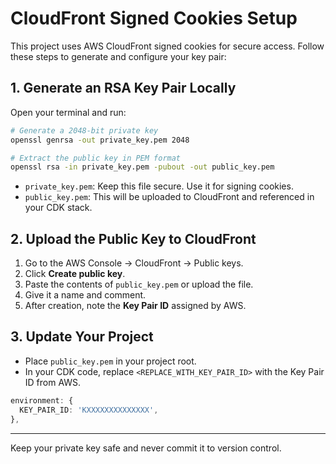 # CloudFront Signed Cookies Setup

This project uses AWS CloudFront signed cookies for secure access. Follow these steps to generate and configure your key pair:

## 1. Generate an RSA Key Pair Locally

Open your terminal and run:

```sh
# Generate a 2048-bit private key
openssl genrsa -out private_key.pem 2048

# Extract the public key in PEM format
openssl rsa -in private_key.pem -pubout -out public_key.pem
```

- `private_key.pem`: Keep this file secure. Use it for signing cookies.
- `public_key.pem`: This will be uploaded to CloudFront and referenced in your CDK stack.

## 2. Upload the Public Key to CloudFront

1. Go to the AWS Console → CloudFront → Public keys.
2. Click **Create public key**.
3. Paste the contents of `public_key.pem` or upload the file.
4. Give it a name and comment.
5. After creation, note the **Key Pair ID** assigned by AWS.

## 3. Update Your Project

- Place `public_key.pem` in your project root.
- In your CDK code, replace `<REPLACE_WITH_KEY_PAIR_ID>` with the Key Pair ID from AWS.

```typescript
environment: {
  KEY_PAIR_ID: 'KXXXXXXXXXXXXXX',
},
```

---

Keep your private key safe and never commit it to version control.
